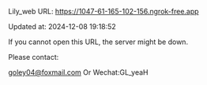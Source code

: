 Lily_web URL: https://1047-61-165-102-156.ngrok-free.app

Updated at: 2024-12-08 19:18:52

If you cannot open this URL, the server might be down.

Please contact: 

goley04@foxmail.com Or Wechat:GL_yeaH